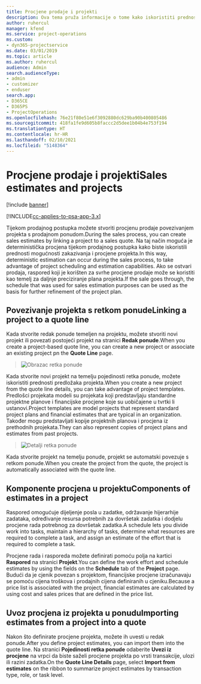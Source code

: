 ```yaml
---
title: Procjene prodaje i projekti
description: Ova tema pruža informacije o tome kako iskoristiti prednosti rasporeda i procjena u postupku prodaje.
author: ruhercul
manager: kfend
ms.service: project-operations
ms.custom:
- dyn365-projectservice
ms.date: 03/01/2019
ms.topic: article
ms.author: ruhercul
audience: Admin
search.audienceType:
- admin
- customizer
- enduser
search.app:
- D365CE
- D365PS
- ProjectOperations
ms.openlocfilehash: 76e21f80e51e6f3092880dc629ba90b400805486
ms.sourcegitcommit: 418fa1fe9d605b8faccc2d5dee1b04b4e753f194
ms.translationtype: HT
ms.contentlocale: hr-HR
ms.lasthandoff: 02/10/2021
ms.locfileid: "5148364"
---
```

# <a name="sales-estimates-and-projects"></a><span data-ttu-id="48461-103">Procjene prodaje i projekti</span><span class="sxs-lookup"><span data-stu-id="48461-103">Sales estimates and projects</span></span>

[!include [banner](../includes/psa-now-project-operations.md)]

[!INCLUDE[cc-applies-to-psa-app-3.x](../includes/cc-applies-to-psa-app-3x.md)]

<span data-ttu-id="48461-104">Tijekom prodajnog postupka možete stvoriti procjenu prodaje povezivanjem projekta s prodajnom ponudom.</span><span class="sxs-lookup"><span data-stu-id="48461-104">During the sales process, you can create sales estimates by linking a project to a sales quote.</span></span> <span data-ttu-id="48461-105">Na taj način moguća je deterministička procjena tijekom prodajnog postupka kako biste iskoristili prednosti mogućnosti zakazivanja i procjene projekta.</span><span class="sxs-lookup"><span data-stu-id="48461-105">In this way, deterministic estimation can occur during the sales process, to take advantage of project scheduling and estimation capabilities.</span></span> <span data-ttu-id="48461-106">Ako se ostvari prodaja, raspored koji je korišten za svrhe procjene prodaje može se koristiti kao temelj za daljnje preciziranje plana projekta.</span><span class="sxs-lookup"><span data-stu-id="48461-106">If the sale goes through, the schedule that was used for sales estimation purposes can be used as the basis for further refinement of the project plan.</span></span>

## <a name="linking-a-project-to-a-quote-line"></a><span data-ttu-id="48461-107">Povezivanje projekta s retkom ponude</span><span class="sxs-lookup"><span data-stu-id="48461-107">Linking a project to a quote line</span></span>

<span data-ttu-id="48461-108">Kada stvorite redak ponude temeljen na projektu, možete stvoriti novi projekt ili povezati postojeći projekt na stranici **Redak ponude**.</span><span class="sxs-lookup"><span data-stu-id="48461-108">When you create a project-based quote line, you can create a new project or associate an existing project pn the **Quote Line** page.</span></span> 

> ![Obrazac retka ponude](media/project-8.png)
 
<span data-ttu-id="48461-110">Kada stvorite novi projekt na temelju pojedinosti retka ponude, možete iskoristiti prednosti predložaka projekta.</span><span class="sxs-lookup"><span data-stu-id="48461-110">When you create a new project from the quote line details, you can take advantage of project templates.</span></span> <span data-ttu-id="48461-111">Predlošci projekata modeli su projekata koji predstavljaju standardne projektne planove i financijske procjene koje su uobičajene u tvrtki li ustanovi.</span><span class="sxs-lookup"><span data-stu-id="48461-111">Project templates are model projects that represent standard project plans and financial estimates that are typical in an organization.</span></span> <span data-ttu-id="48461-112">Također mogu predstavljati kopije projektnih planova i procjena iz prethodnih projekata.</span><span class="sxs-lookup"><span data-stu-id="48461-112">They can also represent copies of project plans and estimates from past projects.</span></span>

> ![Detalji retka ponude](media/project-9.png)
  
<span data-ttu-id="48461-114">Kada stvorite projekt na temelju ponude, projekt se automatski povezuje s retkom ponude.</span><span class="sxs-lookup"><span data-stu-id="48461-114">When you create the project from the quote, the project is automatically associated with the quote line.</span></span>

## <a name="components-of-estimates-in-a-project"></a><span data-ttu-id="48461-115">Komponente procjena u projektu</span><span class="sxs-lookup"><span data-stu-id="48461-115">Components of estimates in a project</span></span>

<span data-ttu-id="48461-116">Raspored omogućuje dijeljenje posla u zadatke, održavanje hijerarhije zadataka, određivanje resursa potrebnih za dovršetak zadatka i dodjelu procjene rada potrebnog za dovršetak zadatka.</span><span class="sxs-lookup"><span data-stu-id="48461-116">A schedule lets you divide work into tasks, maintain a hierarchy of tasks, determine what resources are required to complete a task, and assign an estimate of the effort that is required to complete a task.</span></span>

<span data-ttu-id="48461-117">Procjene rada i rasporeda možete definirati pomoću polja na kartici **Raspored** na stranici **Projekt**.</span><span class="sxs-lookup"><span data-stu-id="48461-117">You can define the work effort and schedule estimates by using the fields on the **Schedule** tab of the **Project** page.</span></span> <span data-ttu-id="48461-118">Budući da je cjenik povezan s projektom, financijske procjene izračunavaju se pomoću cijena troškova i prodajnih cijena definiranih u cjeniku.</span><span class="sxs-lookup"><span data-stu-id="48461-118">Because a price list is associated with the project, financial estimates are calculated by using cost and sales prices that are defined in the price list.</span></span>

## <a name="importing-estimates-from-a-project-into-a-quote"></a><span data-ttu-id="48461-119">Uvoz procjena iz projekta u ponudu</span><span class="sxs-lookup"><span data-stu-id="48461-119">Importing estimates from a project into a quote</span></span>

<span data-ttu-id="48461-120">Nakon što definirate procjene projekta, možete ih uvesti u redak ponude.</span><span class="sxs-lookup"><span data-stu-id="48461-120">After you define project estimates, you can import them into the quote line.</span></span> <span data-ttu-id="48461-121">Na stranici **Pojedinosti retka ponude** odaberite **Uvezi iz procjene** na vrpci da biste saželi procjene projekta po vrsti transakcije, ulozi ili razini zadatka.</span><span class="sxs-lookup"><span data-stu-id="48461-121">On the **Quote Line Details** page, select **Import from estimates** on the ribbon to summarize project estimates by transaction type, role, or task level.</span></span>
